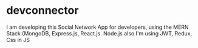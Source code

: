 # devconnector
I am developing this Social Network App for developers, using the MERN Stack (MongoDB, Express.js, React.js. Node.js also I'm using JWT, Redux, Css in JS
